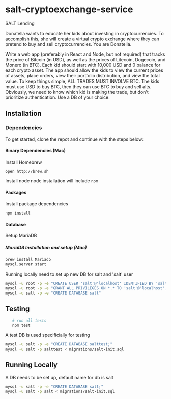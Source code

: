 # salt-cryptoexchange-service
SALT Lending

Donatella wants to educate her kids about investing in cryptocurrencies. To accomplish this, she will create a virtual crypto exchange where they can pretend to buy and sell cryptocurrencies. You are Donatella.

Write a web app (preferably in React and Node, but not required) that tracks the price of Bitcoin (in USD), as well as the prices of Litecoin, Dogecoin, and Monero (in BTC). Each kid should start with 10,000 USD and 0 balance for each crypto asset. The app should allow the kids to view the current prices of assets, place orders, view their portfolio distribution, and view the total value. To keep things simple, ALL TRADES MUST INVOLVE BTC. The kids must use USD to buy BTC, then they can use BTC to buy and sell alts. Obviously, we need to know which kid is making the trade, but don't prioritize authentication. Use a DB of your choice.

## Installation

### Dependencies

To get started, clone the repot and continue with the steps below:

#### Binary Dependencies (Mac)

Install Homebrew
````
open http://brew.sh
````

Install node
node installation will include `npm`

#### Packages

Install package dependencies
```
npm install
```

#### Database

Setup MariaDB

##### MariaDB Installation and setup (Mac)

````sh
brew install Mariadb
mysql.server start
````

Running locally need to set up new DB for salt and 'salt' user
```bash
mysql -u root -p -e "CREATE USER 'salt'@'localhost' IDENTIFIED BY 'salt';"
mysql -u root -p -e "GRANT ALL PRIVILEGES ON *.* TO 'salt'@'localhost';"
mysql -u salt -p -e "CREATE DATABASE salt"
```

## Testing
```sh
   # run all tests
   npm test
```

A test DB is used specificially for testing
```bash
mysql -u salt -p -e "CREATE DATABASE salttest;"
mysql -u salt -p salttest < migrations/salt-init.sql
```

## Running Locally

A DB needs to be set up, default name for db is salt
```bash
mysql -u salt -p -e "CREATE DATABASE salt;"
mysql -u salt -p salt < migrations/salt-init.sql

```